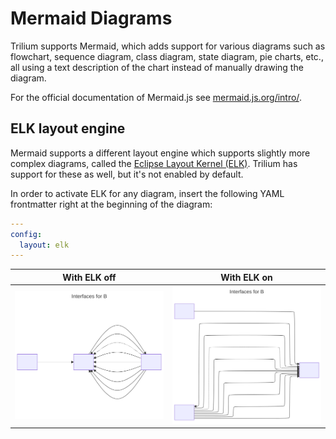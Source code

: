 # Mermaid Diagrams
Trilium supports Mermaid, which adds support for various diagrams such as flowchart, sequence diagram, class diagram, state diagram, pie charts, etc., all using a text description of the chart instead of manually drawing the diagram.

For the official documentation of Mermaid.js see [mermaid.js.org/intro/](https://mermaid.js.org/intro/).

## ELK layout engine

Mermaid supports a different layout engine which supports slightly more complex diagrams, called the [Eclipse Layout Kernel (ELK)](https://eclipse.dev/elk/). Trilium has support for these as well, but it's not enabled by default.

In order to activate ELK for any diagram, insert the following YAML frontmatter right at the beginning of the diagram:

```yaml
---
config:
  layout: elk
---
```

| With ELK off | With ELK on |
| --- | --- |
| ![](Mermaid%20Diagrams_ELK%20off.svg) | ![](Mermaid%20Diagrams_ELK%20on.svg) |